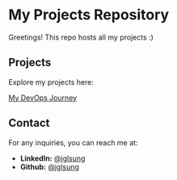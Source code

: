 # My Projects Repository

Greetings! This repo hosts all my projects :)

## Projects

Explore my projects here:

[My DevOps Journey](https://jglsung.github.io)

## Contact

For any inquiries, you can reach me at:
- **LinkedIn:** [@jglsung](https://www.linkedin.com/in/jglsung/)
- **Github:** [@jglsung](https://github.com/jglsung/)



